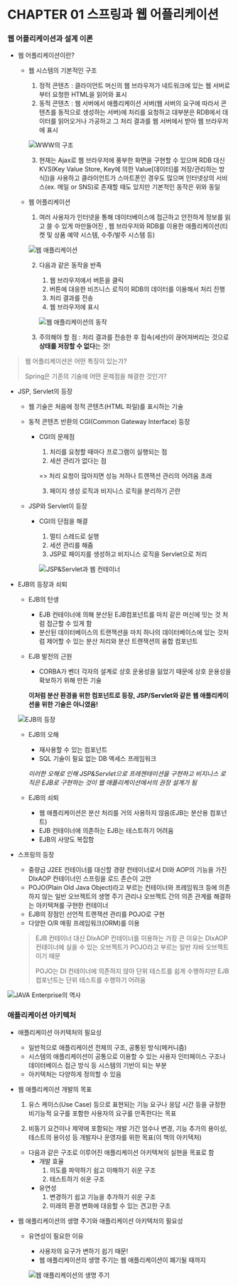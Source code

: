 # CHAPTER 01 스프링과 웹 어플리케이션

### 웹 어플리케이션과 설계 이론

- 웹 어플리케이션이란?

  - 웹 시스템의 기본적인 구조

    1. 정적 콘텐츠 : 클라이언트 머신의 웹 브라우저가 네트워크에 있는 웹 서버로부터 요청한 HTML을 읽어와 표시
    2. 동적 콘텐츠 : 웹 서버에서 애플리케이션 서버(웹 서버의 요구에 따라서 콘텐츠를 동적으로 생성하는 서버)에 처리를 요청하고 대부분은 RDB에서 데이터를 읽어오거나 가공하고 그 처리 결과를 웹 서버에서 받아 웹 브라우저에 표시

    ![WWW의 구조](https://github.com/Kim-JunHyeong/TIL/tree/develop/spring/spring4_%EC%9E%85%EB%AC%B8/images/001.png)

    3. 현재는 Ajax로 웹 브라우저에 풍부한 화면을 구현할 수 있으며 RDB 대신 KVS(Key Value Store, Key에 의한 Value[데이터]를 저장/관리하는 방식])을 사용하고 클라이언트가 스마트폰인 경우도 많으며 인터넷상의 서비스(ex. 메일 or SNS)로 존재할 때도 있지만 기본적인 동작은 위와 동일

  - 웹 어플리케이션

    1. 여러 사용자가 인터넷을 통해 데이터베이스에 접근하고 안전하게 정보를 읽고 쓸 수 있게 마만들어진 , 웹 브라우저와 RDB를 이용한 애플리케이션(티켓 및 상품 예약 시스템, 수주/발주 시스템 등)

    ![웹 애플리케이션](https://github.com/Kim-JunHyeong/TIL/tree/develop/spring/spring4_%EC%9E%85%EB%AC%B8/images/002.png)

    2. 다음과 같은 동작을 반족
       1. 웹 브라우저에서 버튼을 클릭
       2. 버튼에 대응한 비즈니스 로직이 RDB의 데이터를 이용해서 처리 진행
       3. 처리 결과를 전송
       4. 웹 브라우저에 표시

       ![웹 애플리케이션의 동작](https://github.com/Kim-JunHyeong/TIL/tree/develop/spring/spring4_%EC%9E%85%EB%AC%B8/images/003.png)

    3. 주의해야 할 점 : 처리 결과를 전송한 후 접속(세션)이 끊어져버리는 것으로 **상태를 저장할 수 없다**는 것!




> 웹 어플리케이션은 어떤 특징이 있는가?
>
> Spring은 기존의 기술에 어떤 문제점을 해결한 것인가?



- JSP, Servlet의 등장

  - 웹 기술은 처음에 정적 콘텐츠(HTML 파일)를 표시하는 기술

  - 동적 콘텐츠 반환의 CGI(Common Gateway Interface) 등장

    - CGI의 문제점

      1. 처리를 요청할 때마다 프로그램이 실행되는 점
      2. 세션 관리가 없다는 점

      => 처리 요청이 많아지면 성능 저하나 트랜잭션 관리의 어려움 초래

      3. 페이지 생성 로직과 비지니스 로직을 분리하기 곤란

  - JSP와 Servlet이 등장

    - CGI의 단점을 해결

      1. 멀티 스레드로 실행
      2. 세션 관리를 해줌
      3.  JSP로 페이지를 생성하고 비지니스 로직을 Servlet으로 처리

      ![JSP&Servlet과 웹 컨테이너](https://github.com/Kim-JunHyeong/TIL/tree/develop/spring/spring4_%EC%9E%85%EB%AC%B8/images/004.png)

- EJB의 등장과 쇠퇴

  - EJB의 탄생

    - EJB 컨테이너에 의해 분산된 EJB컴포넌트를 마치 같은 머신에 잇는 것 처럼 접근할 수 있게 함
    - 분산된 데이터베이스의 트랜잭션을 마치 하나의 데이터베이스에 있는 것처럼 제어할 수 있는 분산 처리와 분산 트랜잭션의 융합 컴포넌트

  - EJB 발전의 근원

    - CORBA가 벤더 각자의 설계로 상호 운용성을 잃었기 때문에 상호 운용성을 확보하기 위해 만든 기술

    **이처럼  분산 환경을 위한 컴포넌트로 등장, JSP/Servlet와 같은 웹 애플리케이션을 위한 기술은 아니였음!**

  ![EJB의 등장](https://github.com/Kim-JunHyeong/TIL/tree/develop/spring/spring4_%EC%9E%85%EB%AC%B8/images/005.png)

  - EJB의 오해

    - 재사용할 수 있는 컴포넌트
    - SQL 기술이 필요 없는 DB 액세스 프레임워크

    *이러한 오해로 인해 JSP&Servlet으로 프레젠테이션을 구현하고 비지니스 로직은 EJB로 구현하는 것이 웹 애플리케이션에서의 권장 설계가 됨*

  - EJB의 쇠퇴

    - 웹 애플리케이션은 분산 처리를 거의 사용하지 않음(EJB는 분산용 컴포넌트)
    - EJB 컨테이너에 의존하는 EJB는 테스트하기 어려움
    - EJB의 사양도 복잡함

- 스프링의 등장

  - 중량급 J2EE 컨테이너를 대신할 경량 컨테이너로서 DI와 AOP의 기능을 가진 DIxAOP 컨테이너인 스프링을 로드 존슨이 고안
  - POJO(Plain Old Java Object)라고 부르는 컨테이너와 프레임워크 등에 의존하지 않는 일반 오브젝트의 생명 주기 관리나 오브젝트 간의 의존 관계를 해결하는 아키텍쳐를 구현한 컨테이너
  - EJB의 장점인 선언적 트랜잭션 관리를 POJO로 구현
  - 다양한 O/R 매핑 프레임워크(ORM)를 이용

  >  EJB 컨테이너 대신 DIxAOP 컨테이너를 이용하는 가장 큰 이유는 DIxAOP 컨테이너에 실을 수 있는 오브젝트가 POJO라고 부르는 일반 자바 오브젝트이기 때문
  >
  >  POJO는 DI 컨테이너에 의존하지 않아 단위 테스트를 쉽게 수행하지만 EJB 컴포넌트는 단위 테스트를 수행하기 어려움

![JAVA Enterprise의 역사](https://github.com/Kim-JunHyeong/TIL/tree/develop/spring/spring4_%EC%9E%85%EB%AC%B8/images/000.png)



### 애플리케이션 아키텍처

- 애플리케이션 아키텍처의 필요성

  - 일반적으로 애플리케이션 전체의 구조, 공통된 방식(메커니즘)
  - 시스템의 애플리케이션이 공통으로 이용할 수 있는 사용자 인터페이스 구조나 데이터베이스 접근 방식 등 시스템의 기반이 되는 부분
  - 아키텍처는 다양하게 정의할 수 있음

- 웹 애플리케이션 개발의 목표

  1. 유스 케이스(Use Case) 등으로 표현되는 기능 요구나 응답 시간 등을 규정한 비기능적 요구를 포함한 사용자의 요구를 만족한다는 목표

  2. 비동기 요건이나 제약에 포함되는 개발 기간 엄수나 변경, 기능 추가의 용이성, 테스트의 용이성 등 개발자나 운영자를 위한 목표(이 책의 아키텍처)

  - 다음과 같은 구조로 이루어진 애플리케이션 아키텍쳐의 실현을 목표로 함
    - 개발 효율
      1. 의도를 파악하기 쉽고 이해하기 쉬운 구조
      2. 테스트하기 쉬운 구조
    - 유연성
      1. 변경하기 쉽고 기능을 추가하기 쉬운 구조
      2. 미래의 환경 변화에 대응할 수 있는 견고한 구조

- 웹 애플리케이션의 생명 주기와 애플리케이션 아키텍처의 필요성

  - 유연성이 필요한 이유

    - 사용자의 요구가 변하기 쉽기 때문!
    - 웹 애플리케이션의 생명 주기는 웹 애플리케이션이 폐기될 때까지

    ![웹 애플리케이션의 생명 주기](https://github.com/Kim-JunHyeong/TIL/tree/develop/spring/spring4_%EC%9E%85%EB%AC%B8/images/006)
